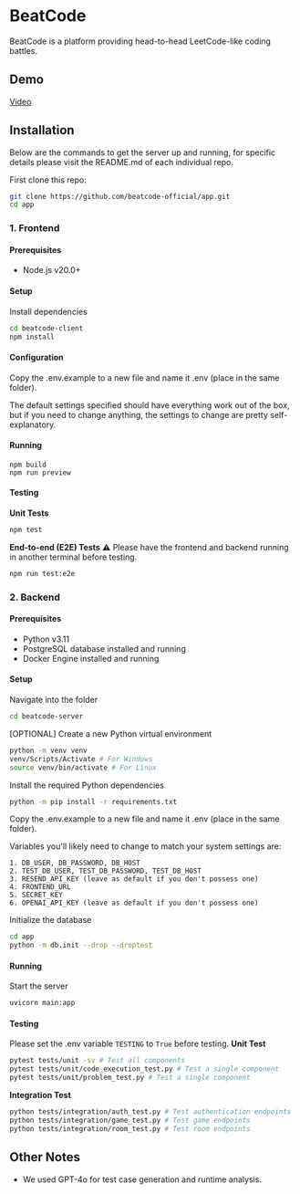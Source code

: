 # BeatCode
BeatCode is a platform providing head-to-head LeetCode-like coding battles.

## Demo
[Video](https://youtu.be/jXLIyWCukSY)

## Installation
Below are the commands to get the server up and running, for specific details please visit the README.md of each individual repo.

First clone this repo:
```bash
git clone https://github.com/beatcode-official/app.git
cd app
```

### 1. Frontend
#### Prerequisites
- Node.js v20.0+

#### Setup
Install dependencies
```bash
cd beatcode-client
npm install
```

#### Configuration
Copy the .env.example to a new file and name it .env (place in the same folder).

The default settings specified should have everything work out of the box, but if you need to change anything, the settings to change are pretty self-explanatory.

#### Running
```
npm build
npm run preview
```

#### Testing
**Unit Tests**
```bash
npm test
```

**End-to-end (E2E) Tests**
⚠️ Please have the frontend and backend running in another terminal before testing.
```bash
npm run test:e2e
```


### 2. Backend
#### Prerequisites
- Python v3.11
- PostgreSQL database installed and running
- Docker Engine installed and running

#### Setup
Navigate into the folder
```bash
cd beatcode-server
```

[OPTIONAL] Create a new Python virtual environment
```bash
python -m venv venv
venv/Scripts/Activate # For Windows
source venv/bin/activate # For Linux
```

Install the required Python dependencies
```bash
python -m pip install -r requirements.txt
```

Copy the .env.example to a new file and name it .env (place in the same folder).

Variables you'll likely need to change to match your system settings are:

```
1. DB_USER, DB_PASSWORD, DB_HOST
2. TEST_DB_USER, TEST_DB_PASSWORD, TEST_DB_HOST
3. RESEND_API_KEY (leave as default if you don't possess one)
4. FRONTEND_URL
5. SECRET_KEY
6. OPENAI_API_KEY (leave as default if you don't possess one)
```

Initialize the database
```bash
cd app
python -m db.init --drop --droptest
```

#### Running
Start the server
```bash
uvicorn main:app
```

#### Testing
Please set the .env variable `TESTING` to `True` before testing.
**Unit Test**
```bash
pytest tests/unit -sv # Test all components
pytest tests/unit/code_execution_test.py # Test a single component
pytest tests/unit/problem_test.py # Test a single component
```

**Integration Test**
```bash
python tests/integration/auth_test.py # Test authentication endpoints
python tests/integration/game_test.py # Test game endpoints
python tests/integration/room_test.py # Test room endpoints
```

## Other Notes
- We used GPT-4o for test case generation and runtime analysis.
